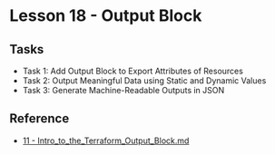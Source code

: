 # Lesson 18 - Output Block

## Tasks

- Task 1: Add Output Block to Export Attributes of Resources
- Task 2: Output Meaningful Data using Static and Dynamic Values
- Task 3: Generate Machine-Readable Outputs in JSON

## Reference

- [11 - Intro_to_the_Terraform_Output_Block.md](https://github.com/btkrausen/hashicorp/blob/master/terraform/Hands-On%20Labs/Section%2004%20-%20Understand%20Terraform%20Basics/11%20-%20Intro_to_the_Terraform_Output_Block.md)
